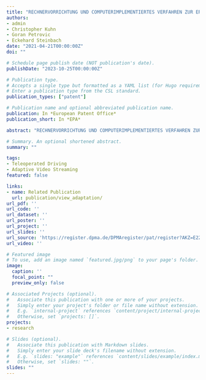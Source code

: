 ```yaml
---
title: "RECHNERVORRICHTUNG UND COMPUTERIMPLEMENTIERTES VERFAHREN ZUR ERZEUGUNG VON MEHRANSICHTVIDEOSTRÖMEN"
authors:
- admin
- Christopher Kuhn
- Goran Petrovic
- Eckehard Steinbach
date: "2021-04-21T00:00:00Z"
doi: ""

# Schedule page publish date (NOT publication's date).
publishDate: "2023-10-25T00:00:00Z"

# Publication type.
# Accepts a single type but formatted as a YAML list (for Hugo requirements).
# Enter a publication type from the CSL standard.
publication_types: ["patent"]

# Publication name and optional abbreviated publication name.
publication: In *European Patent Office*
publication_short: In *EPA*

abstract: "RECHNERVORRICHTUNG UND COMPUTERIMPLEMENTIERTES VERFAHREN ZUR ERZEUGUNG VON MEHRANSICHTVIDEOSTRÖMEN"

# Summary. An optional shortened abstract.
summary: ""

tags:
- Teleoperated Driving
- Adaptive Video Streaming
featured: false

links:
- name: Related Publication
  url: publication/view_adaptation/
url_pdf: ''
url_code: ''
url_dataset: ''
url_poster: ''
url_project: ''
url_slides: ''
url_source: 'https://register.dpma.de/DPMAregister/pat/register?AKZ=E221693344'
url_video: ''

# Featured image
# To use, add an image named `featured.jpg/png` to your page's folder.
image:
  caption: ''
  focal_point: ""
  preview_only: false

# Associated Projects (optional).
#   Associate this publication with one or more of your projects.
#   Simply enter your project's folder or file name without extension.
#   E.g. `internal-project` references `content/project/internal-project/index.md`.
#   Otherwise, set `projects: []`.
projects:
- research

# Slides (optional).
#   Associate this publication with Markdown slides.
#   Simply enter your slide deck's filename without extension.
#   E.g. `slides: "example"` references `content/slides/example/index.md`.
#   Otherwise, set `slides: ""`.
slides: ""
---
```

